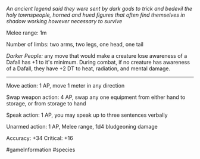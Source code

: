 *An ancient legend said they were sent by dark gods to trick and bedevil the holy townspeople, horned and hued figures that often find themselves in shadow working however necessary to survive*

Melee range: 1m

Number of limbs: two arms, two legs, one head, one tail

*Darker People:* any move that would make a creature lose awareness of a Dafall has +1 to it's minimum. During combat, if no creature has awareness of a Dafall, they have +2 DT to heat, radiation, and mental damage.

---

Move action: 1 AP, move 1 meter in any direction

Swap weapon action: 4 AP, swap any one equipment from either hand to storage, or from storage to hand

Speak action: 1 AP, you may speak up to three sentences verbally

Unarmed action: 1 AP, Melee range, 1d4 bludgeoning damage

Accuracy: +34
Critical: +16

#gameInformation #species
